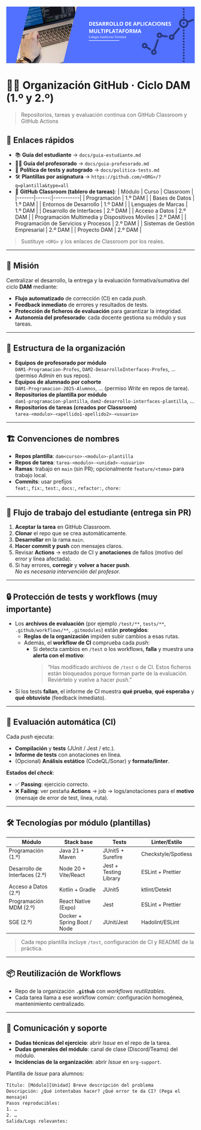 ![Logo del centro](./banner-dam.png)

# 👩‍🏫 Organización GitHub · Ciclo DAM (1.º y 2.º)
> Repositorios, tareas y evaluación continua con GitHub Classroom y GitHub Actions

## 📌 Enlaces rápidos
- 📚 **Guía del estudiante** → `docs/guia-estudiante.md`
- 🧑‍🏫 **Guía del profesorado** → `docs/guia-profesorado.md`
- 🧪 **Política de tests y autogrado** → `docs/politica-tests.md`
- 🛠️ **Plantillas por asignatura** → `https://github.com/<ORG>/?q=plantilla&type=all`
- 🏫 **GitHub Classroom (tablero de tareas)**:
  | Módulo | Curso | Classroom |
  |-------|------:|-----------|
  | Programación | 1.º DAM | <enlace>
  | Bases de Datos | 1.º DAM | <enlace>
  | Entornos de Desarrollo | 1.º DAM | <enlace>
  | Lenguajes de Marcas | 1.º DAM | <enlace>
  | Desarrollo de Interfaces | 2.º DAM | <enlace>
  | Acceso a Datos | 2.º DAM | <enlace>
  | Programación Multimedia y Dispositivos Móviles | 2.º DAM | <enlace>
  | Programación de Servicios y Procesos | 2.º DAM | <enlace>
  | Sistemas de Gestión Empresarial | 2.º DAM | <enlace>
  | Proyecto DAM | 2.º DAM | <enlace>

> Sustituye `<ORG>` y los enlaces de Classroom por los reales.

---

## 🎯 Misión
Centralizar el desarrollo, la entrega y la evaluación formativa/sumativa del ciclo **DAM** mediante:
- **Flujo automatizado** de corrección (CI) en cada *push*.
- **Feedback inmediato** de errores y resultados de tests.
- **Protección de ficheros de evaluación** para garantizar la integridad.
- **Autonomía del profesorado**: cada docente gestiona su módulo y sus tareas.

---

## 🧩 Estructura de la organización
- **Equipos de profesorado por módulo**  
  `DAM1-Programacion-Profes`, `DAM2-DesarrolloInterfaces-Profes`, … (permiso *Admin* en sus repos).
- **Equipos de alumnado por cohorte**  
  `DAM1-Programacion-2025-Alumnos`, … (permiso *Write* en repos de tarea).
- **Repositorios de plantilla por módulo**  
  `dam1-programacion-plantilla`, `dam2-desarrollo-interfaces-plantilla`, …
- **Repositorios de tareas (creados por Classroom)**  
  `tarea-<modulo>-<apellido1-apellido2>-<usuario>`

---

## 🏗️ Convenciones de nombres
- **Repos plantilla**: `dam<curso>-<modulo>-plantilla`
- **Repos de tarea**: `tarea-<modulo>-<unidad>-<usuario>`
- **Ramas**: trabajo en `main` (sin PR); opcionalmente `feature/<tema>` para trabajo local.
- **Commits**: usar prefijos  
  `feat:`, `fix:`, `test:`, `docs:`, `refactor:`, `chore:`

---

## 🚀 Flujo de trabajo del estudiante (entrega sin PR)
1. **Aceptar la tarea** en GitHub Classroom.
2. **Clonar** el repo que se crea automáticamente.
3. **Desarrollar** en la rama `main`.
4. **Hacer commit y push** con mensajes claros.
5. Revisar **Actions** → estado de CI y **anotaciones** de fallos (motivo del error y línea afectada).
6. Si hay errores, **corregir** y **volver a hacer push**.  
   *No es necesaria intervención del profesor.*

---

## 🔒 Protección de tests y workflows (muy importante)
- Los **archivos de evaluación** (por ejemplo `/test/**`, `tests/**`, `.github/workflows/**`, `.gitmodules`) están **protegidos**:
  - **Reglas de la organización** impiden subir cambios a esas rutas.
  - Además, el **workflow de CI** comprueba cada *push*:
    - Si detecta cambios en `/test` o los workflows, **falla** y muestra una **alerta con el motivo**:
      > “Has modificado archivos de `/test` o de CI. Estos ficheros están bloqueados porque forman parte de la evaluación. Reviértelo y vuelve a hacer *push*.”
- Si los tests **fallan**, el informe de CI muestra **qué prueba**, **qué esperaba** y **qué obtuviste** (feedback inmediato).

---

## 🧪 Evaluación automática (CI)
Cada *push* ejecuta:
- **Compilación** y **tests** (JUnit / Jest / etc.).
- **Informe de tests** con anotaciones en línea.
- (Opcional) **Análisis estático** (CodeQL/Sonar) y **formato/linter**.

**Estados del *check***:
- ✅ **Passing**: ejercicio correcto.
- ❌ **Failing**: ver pestaña **Actions** → job → logs/anotaciones para el **motivo** (mensaje de error de test, línea, ruta).

---

## 🛠️ Tecnologías por módulo (plantillas)
| Módulo | Stack base | Tests | Linter/Estilo |
|-------|------------|-------|----------------|
| Programación (1.º) | Java 21 + Maven | JUnit5 + Surefire | Checkstyle/Spotless |
| Desarrollo de Interfaces (2.º) | Node 20 + Vite/React | Jest + Testing Library | ESLint + Prettier |
| Acceso a Datos (2.º) | Kotlin + Gradle | JUnit5 | ktlint/Detekt |
| Programación MDM (2.º) | React Native (Expo) | Jest | ESLint + Prettier |
| SGE (2.º) | Docker + Spring Boot / Node | JUnit/Jest | Hadolint/ESLint |

> Cada repo plantilla incluye `/test`, configuración de CI y README de la práctica.

---

## 📦 Reutilización de Workflows
- Repo de la organización **`.github`** con *workflows reutilizables*.
- Cada tarea llama a ese workflow común: configuración homogénea, mantenimiento centralizado.

---

## 📣 Comunicación y soporte
- **Dudas técnicas del ejercicio**: abrir *Issue* en el repo de la tarea.
- **Dudas generales del módulo**: canal de clase (Discord/Teams) del módulo.
- **Incidencias de la organización**: abrir *Issue* en `org-support`.

Plantilla de *Issue* para alumnos:
```text
Título: [Módulo][Unidad] Breve descripción del problema
Descripción: ¿Qué intentabas hacer? ¿Qué error te da CI? (Pega el mensaje)
Pasos reproducibles:
1. …
2. …
Salida/Logs relevantes:
